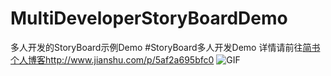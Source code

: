 # MultiDeveloperStoryBoardDemo
多人开发的StoryBoard示例Demo
#StoryBoard多人开发Demo
详情请前往[简书个人博客](http://www.jianshu.com/p/5af2a695bfc0)http://www.jianshu.com/p/5af2a695bfc0
![GIF](https://github.com/WangGuibin/WGBMultiDeveloperStoryBoardDemo/blob/master/多个StoryBoard/StoryBoard.gif)
